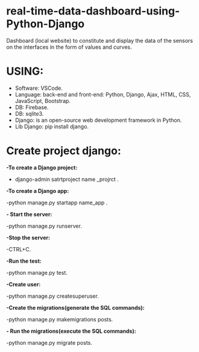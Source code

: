 # real-time-data-dashboard-using-Python-Django
Dashboard (local website) to constitute and display the data of the sensors on the interfaces in the form of values and curves.
# USING:
- Software: VSCode.
- Language: back-end and front-end: Python, Django, Ajax, HTML, CSS, JavaScript, Bootstrap.
- DB: Firebase.
- DB: sqlite3.
- Django: is an open-source web development framework in Python.
- Lib Django: pip install django.
# Create project django:

**-To create a Django project:**

- django-admin satrtproject name _projrct .

**-To create a Django app:**

-python manage.py startapp name_app .

**- Start the server:**

-python manage.py runserver.

**-Stop the server:**

-CTRL+C.

**-Run the test:**

-python manage.py test.

**-Create user:**

-python manage.py createsuperuser.

**-Create the migrations(generate the SQL commands):**

-python manage.py makemigrations posts.

**- Run the migrations(execute the SQL commands):**

-python manage.py migrate posts.
